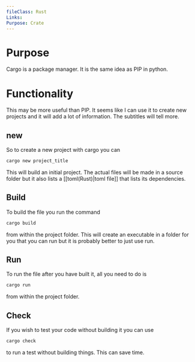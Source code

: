 ```yaml
---
fileClass: Rust
Links: 
Purpose: Crate
---
```

# Purpose

Cargo is a package manager. It is the same idea as PIP in python.

# Functionality

This may be more useful than PIP. It seems like I can use it to create new projects and it will add a lot of information. The subtitles will tell more.

## new

So to create a new project with cargo you can 
```cmd
cargo new project_title
```
This will build an initial project. The actual files will be made in a source folder but it also lists a [[toml(Rust)|toml file]] that lists its dependencies.

## Build

To build the file you run the command 
```cmd 
cargo build
```
from within the project folder. This will create an executable in a folder for you that you can run but it is probably better to just use run.

## Run

To run the file after you have built it, all you need to do is
```cmd
cargo run
```
from within the project folder.

## Check

If you wish to test your code without building it you can use 

```cmd
cargo check
```
to run a test without building things. This can save time.


